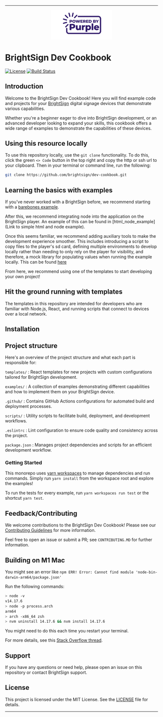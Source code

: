 
---

<p align="center">
  <img src="./PoweredByPurple.jpg" alt="BrightSign Logo" width="200" />
</p>

# BrightSign Dev Cookbook

[![License](https://img.shields.io/github/license/brightsign/dev-cookbook)](LICENSE)
[![Build Status](https://img.shields.io/github/actions/workflow/status/brightsign/dev-cookbook/CI)](https://github.com/brightsign/dev-cookbook/actions)

## Introduction

Welcome to the BrightSign Dev Cookbook! Here you will find example code and projects for your [BrightSign](https://www.brightsign.biz/) digital signage devices that demonstrate various capabilities.

Whether you're a beginner eager to dive into BrightSign development, or an advanced developer looking to expand your skills, this cookbook offers a wide range of examples to demonstrate the capabilities of these devices.

## Using this resource locally

To use this repository locally, use the `git clone` functionality. To do this, click the green `<> Code` button in the top right and copy the http or ssh url to your clipboard. Then in your terminal or command line, run the following:
```zsh
git clone https://github.com/brightsign/dev-cookbook.git
```

## Learning the basics with examples

If you've never worked with a BrightSign before, we recommend starting with a [barebones example](simple_html_example).

After this, we recommend integrating node into the application on the BrightSign player. An example of this can be found in [html_node_example](Link to simple html and node example).

Once this seems familiar, we recommend adding auxiliary tools to make the development experience smoother. This includes introducing a script to copy files to the player's sd card, defining multiple environments to develop locally rather than needing to only rely on the player for visibility, and therefore, a mock library for populating values when running the example locally. This can be found [here](robust_example)

From here, we recommend using one of the templates to start developing your own project!

## Hit the ground running with templates
The templates in this repository are intended for developers who are familiar with Node.js, React, and running scripts that connect to devices over a local network.

## Installation

## Project structure

Here's an overview of the project structure and what each part is responsible for:

`templates/`         : React templates for new projects with custom configurations tailored for BrightSign development.

`examples/`          : A collection of examples demonstrating different capabilities and how to implement them on your BrightSign device.

`.github/`          : Contains GitHub Actions configurations for automated build and deployment processes.

`scripts/`          : Utility scripts to facilitate build, deployment, and development workflows.

`.eslintrc`         : Lint configuration to ensure code quality and consistency across the project.

`package.json`      : Manages project dependencies and scripts for an efficient development workflow.

### Getting Started

This monorepo uses [yarn workspaces](https://classic.yarnpkg.com/lang/en/docs/workspaces/) to manage dependencies and run commands. Simply run `yarn install` from the workspace root and explore the examples!

To run the tests for every example, run `yarn workspaces run test` or the shortcut `yarn test`.

## Feedback/Contributing

We welcome contributions to the BrightSign Dev Cookbook! Please see our [Contributing Guidelines](CONTRIBUTING.md) for more information.

Feel free to open an issue or submit a PR; see `CONTRIBUTING.MD` for further information.

## Building on M1 Mac

You might see an error like `npm ERR! Error: Cannot find module 'node-bin-darwin-arm64/package.json'`

Run the following commands:

```bash
> node -v
v14.17.6
> node -p process.arch
arm64
> arch -x86_64 zsh
> nvm uninstall 14.17.6 && nvm install 14.17.6
```

You might need to do this each time you restart your terminal.

For more details, see this [Stack Overflow thread](https://stackoverflow.com/questions/68896696/having-trouble-installing-npm-on-mac-m1).

## Support

If you have any questions or need help, please open an issue on this repository or contact BrightSign support.

## License

This project is licensed under the MIT License. See the [LICENSE](LICENSE) file for details.

---